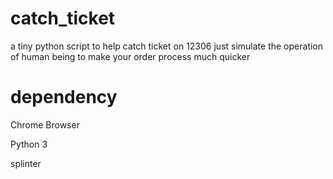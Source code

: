 # catch_ticket
a tiny python script to help catch ticket on 12306
just simulate the operation of human being to make your order process much quicker


# dependency
Chrome Browser

Python 3

splinter


